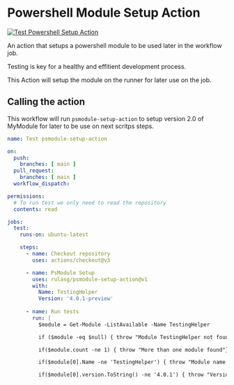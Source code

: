 # Powershell Module Setup Action

[![Test Powershell Setup Action](https://github.com/rulasg/psmodule-setup-action/actions/workflows/test-action.yml/badge.svg)](https://github.com/rulasg/psmodule-setup-action/actions/workflows/test-action.yml)

An action that setups a powershell module to be used later in the workflow job.

Testing is key for a healthy and effitient development process.

This Action will setup the module on the runner for later use on the job.

## Calling the action

This workflow will run `psmodule-setup-action` to setup version 2.0 of MyModule for later to be use on next scritps steps.

```yaml
name: Test psmodule-setup-action

on:
  push:
    branches: [ main ]
  pull_request:
    branches: [ main ]
  workflow_dispatch:

permissions:
  # To run test we only need to read the repository
  contents: read

jobs:
  test:
    runs-on: ubuntu-latest

    steps:
      - name: Checkout repository
        uses: actions/checkout@v3

      - name: PsModule Setup
        uses: rulasg/psmodule-setup-action@v1
        with:
          Name: TestingHelper
          Version: '4.0.1-preview'
    
      - name: Run tests
        run: |
          $module = Get-Module -ListAvailable -Name TestingHelper

          if ($module -eq $null) { throw "Module TestingHelper not found" }

          if($module.count -ne 1) { throw "More than one module found"}

          if($module[0].Name -ne 'TestingHelper') { throw "Module name mismatch" }

          if($module[0].version.ToString() -ne '4.0.1') { throw "Version mismatch" }

```
